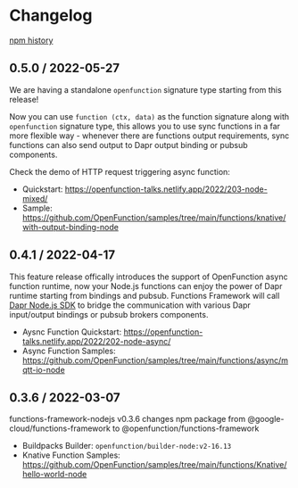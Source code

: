 # Changelog

[npm history][1]

[1]: https://www.npmjs.com/package/@openfunction/functions-framework?activeTab=versions

## 0.5.0 / 2022-05-27

We are having a standalone `openfunction` signature type starting from this release!

Now you can use `function (ctx, data)` as the function signature along with `openfunction` signature type, this allows you to use sync functions in a far more flexible way - whenever there are functions output requirements, sync functions can also send output to Dapr output binding or pubsub components.

Check the demo of HTTP request triggering async function:

- Quickstart: <https://openfunction-talks.netlify.app/2022/203-node-mixed/>
- Sample: <https://github.com/OpenFunction/samples/tree/main/functions/knative/with-output-binding-node>

## 0.4.1 / 2022-04-17

This feature release offically introduces the support of OpenFunction async function runtime, now your Node.js functions can enjoy the power of Dapr runtime starting from bindings and pubsub. Functions Framework will call [Dapr Node.js SDK](https://github.com/dapr/js-sdk) to bridge the communication with various Dapr input/output bindings or pubsub brokers components.

- Aysnc Function Quickstart: <https://openfunction-talks.netlify.app/2022/202-node-async/>
- Async Function Samples: <https://github.com/OpenFunction/samples/tree/main/functions/async/mqtt-io-node>

## 0.3.6 / 2022-03-07

functions-framework-nodejs v0.3.6 changes npm package from @google-cloud/functions-framework to @openfunction/functions-framework

- Buildpacks Builder: `openfunction/builder-node:v2-16.13`
- Knative Function Samples: <https://github.com/OpenFunction/samples/tree/main/functions/Knative/hello-world-node>
  